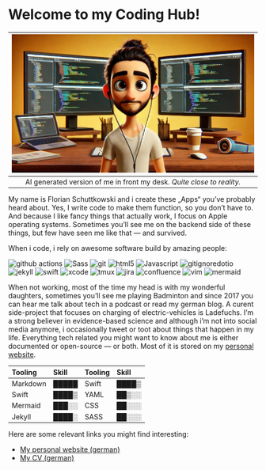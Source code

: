 # Welcome to my Coding Hub!

|![](https://raw.githubusercontent.com/flowinho/flowinho/main/coding-hub.jpg)|
|:-:|
|AI generated version of me in front my desk. _Quite close to reality._|

My name is Florian Schuttkowski and i create these „Apps“ you’ve probably heard about. Yes, I write code to make them function, so you don’t have to. And because I like fancy things that actually work, I focus on Apple operating systems. Sometimes you’ll see me on the backend side of these things, but few have seen me like that — and survived.

When i code, i rely on awesome software build by amazing people:

<p>
    <img alt="github actions" src="https://img.shields.io/badge/-Github_Actions-2088FF?style=flat-square&logo=github-actions&logoColor=white" />
    <img alt="Sass" src="https://img.shields.io/badge/-Sass-CC6699?style=flat-square&logo=sass&logoColor=white" />
    <img alt="git" src="https://img.shields.io/badge/-Git-F05032?style=flat-square&logo=git&logoColor=white" />
    <img alt="html5" src="https://img.shields.io/badge/-HTML5-E34F26?style=flat-square&logo=html5&logoColor=white" />
    <img alt="Javascript" src="https://img.shields.io/badge/-javascript-f7df1c?style=flat-square&logo=javascript&logoColor=black" />
    <img alt="gitignoredotio" src="https://img.shields.io/badge/-gitignore.io-204ECF?style=flat-square&logo=gitignoredotio&logoColor=white" />
    <img alt="jekyll" src="https://img.shields.io/badge/-Jekyll-CC0000?style=flat-square&logo=jekyll&logoColor=white" />
    <img alt="swift" src="https://img.shields.io/badge/-Swift-F05138?style=flat-square&logo=swift&logoColor=white" />
    <img alt="xcode" src="https://img.shields.io/badge/-Xcode-147EFB?style=flat-square&logo=xcode&logoColor=white" />
    <img alt="tmux" src="https://img.shields.io/badge/-tmux-1BB91F?style=flat-square&logo=tmux&logoColor=white" />
    <img alt="jira" src="https://img.shields.io/badge/-Jira-0052CC?style=flat-square&logo=tmux&logoColor=white" />
    <img alt="confluence" src="https://img.shields.io/badge/-Confluence-172B4D?style=flat-square&logo=confluence&logoColor=white" />
    <img alt="vim" src="https://img.shields.io/badge/-Vim-019733?style=flat-square&logo=vim&logoColor=white" />
    <img alt="mermaid" src="https://img.shields.io/badge/-Mermaid-FF3670?style=flat-square&logo=mermaid&logoColor=white" />
</p>

When not working, most of the time my head is with my wonderful daughters, sometimes you’ll see me playing Badminton and since 2017 you can hear me talk about tech in a podcast or read my german blog. A curent side-project that focuses on charging of electric-vehicles is Ladefuchs. I’m a strong believer in evidence-based science and although i’m not into social media anymore, i occasionally tweet or toot about things that happen in my life. Everything tech related you might want to know about me is either documented or open-source — or both. Most of it is stored on my [personal website](https://florianschuttkowski.com).

|Tooling|Skill|Tooling|Skill|
|:--|:--|:--|:--|
|Markdown|█████|Swift|████▒|
|Swift|████▒|YAML|██▒░░|
|Mermaid|███░░|CSS|██░░░|
|Jekyll|████░|SASS|██░░░|

Here are some relevant links you might find interesting:

- [My personal website (german)](https://florianschuttkowski.com)
- [My CV (german)](https://florianschuttkowski.com/cv/)
